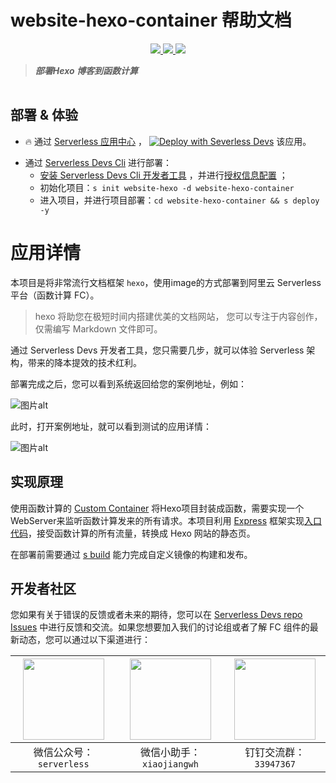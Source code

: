 # website-hexo-container 帮助文档

<p align="center" class="flex justify-center">
    <a href="https://www.serverless-devs.com" class="ml-1">
    <img src="http://editor.devsapp.cn/icon?package=website-hexo-container&type=packageType">
  </a>
  <a href="http://www.devsapp.cn/details.html?name=website-hexo-container" class="ml-1">
    <img src="http://editor.devsapp.cn/icon?package=website-hexo-container&type=packageVersion">
  </a>
  <a href="http://www.devsapp.cn/details.html?name=website-hexo-container" class="ml-1">
    <img src="http://editor.devsapp.cn/icon?package=website-hexo-container&type=packageDownload">
  </a>
</p>

<description>

> ***部署Hexo 博客到函数计算***

</description>

<table>



</table>

<codepre id="codepre">

</codepre>

<deploy>

## 部署 & 体验

<appcenter>

- :fire: 通过 [Serverless 应用中心](https://fcnext.console.aliyun.com/applications/create?template=website-hexo-container) ，
[![Deploy with Severless Devs](https://img.alicdn.com/imgextra/i1/O1CN01w5RFbX1v45s8TIXPz_!!6000000006118-55-tps-95-28.svg)](https://fcnext.console.aliyun.com/applications/create?template=website-hexo-container)  该应用。 

</appcenter>

- 通过 [Serverless Devs Cli](https://www.serverless-devs.com/serverless-devs/install) 进行部署：
    - [安装 Serverless Devs Cli 开发者工具](https://www.serverless-devs.com/serverless-devs/install) ，并进行[授权信息配置](https://www.serverless-devs.com/fc/config) ；
    - 初始化项目：`s init website-hexo -d website-hexo-container`   
    - 进入项目，并进行项目部署：`cd website-hexo-container && s deploy -y`

</deploy>

<appdetail id="flushContent">

# 应用详情

本项目是将非常流行文档框架 `hexo`，使用image的方式部署到阿里云 Serverless 平台（函数计算 FC）。

> hexo 将助您在极短时间内搭建优美的文档网站，
您可以专注于内容创作，仅需编写 Markdown 文件即可。

通过 Serverless Devs 开发者工具，您只需要几步，就可以体验 Serverless 架构，带来的降本提效的技术红利。

部署完成之后，您可以看到系统返回给您的案例地址，例如：

![图片alt](https://img.alicdn.com/imgextra/i1/O1CN01gIuD1M1Ux3mW5zrzR_!!6000000002583-2-tps-1470-672.png)

此时，打开案例地址，就可以看到测试的应用详情：

![图片alt](https://img.alicdn.com/imgextra/i4/O1CN01crbYOg1MXOeyDUzQ0_!!6000000001444-2-tps-2532-1328.png)

## 实现原理
使用函数计算的 [Custom Container](https://help.aliyun.com/document_detail/179368.html) 将Hexo项目封装成函数，需要实现一个WebServer来监听函数计算发来的所有请求。本项目利用 [Express](https://expressjs.com/) 框架实现[入口代码](https://github.com/devsapp/website-hexo-container/blob/main/src/code/index.js)，接受函数计算的所有流量，转换成 Hexo 网站的静态页。

在部署前需要通过 [s build](https://github.com/devsapp/fc/blob/main/docs/zh/command/build.md#%E5%9F%BA%E7%A1%80%E6%93%8D%E4%BD%9C-use-docker) 能力完成自定义镜像的构建和发布。


</appdetail>

<devgroup>

## 开发者社区

您如果有关于错误的反馈或者未来的期待，您可以在 [Serverless Devs repo Issues](https://github.com/serverless-devs/serverless-devs/issues) 中进行反馈和交流。如果您想要加入我们的讨论组或者了解 FC 组件的最新动态，您可以通过以下渠道进行：

<p align="center">

| <img src="https://serverless-article-picture.oss-cn-hangzhou.aliyuncs.com/1635407298906_20211028074819117230.png" width="130px" > | <img src="https://serverless-article-picture.oss-cn-hangzhou.aliyuncs.com/1635407044136_20211028074404326599.png" width="130px" > | <img src="https://serverless-article-picture.oss-cn-hangzhou.aliyuncs.com/1635407252200_20211028074732517533.png" width="130px" > |
|--- | --- | --- |
| <center>微信公众号：`serverless`</center> | <center>微信小助手：`xiaojiangwh`</center> | <center>钉钉交流群：`33947367`</center> | 

</p>

</devgroup>